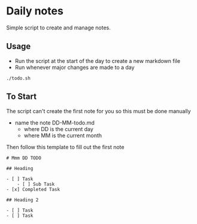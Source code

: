 # Daily notes
Simple script to create and manage notes.

## Usage
- Run the script at the start of the day to create a new markdown file
- Run whenever major changes are made to a day
```
./todo.sh
```

## To Start
The script can't create the first note for you so this must be done manually
- name the note DD-MM-todo.md
	- where DD is the current day
	- where MM is the current month

Then follow this template to fill out the first note
```
# Mmm DD TODO

## Heading

- [ ] Task
	- [ ] Sub Task
- [x] Completed Task

## Heading 2

- [ ] Task
- [ ] Task

```
